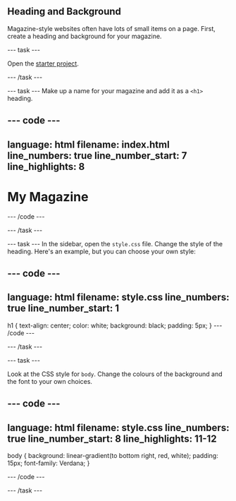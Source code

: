 ## Heading and Background

Magazine-style websites often have lots of small items on a page. First, create a heading and background for your magazine.

--- task ---

Open the <a href="https://editor.raspberrypi.org/en/projects/magazine-starter" target="_blank">starter project</a>.

--- /task ---

--- task ---
Make up a name for your magazine and add it as a `<h1>` heading.

--- code ---
---
language: html
filename: index.html
line_numbers: true
line_number_start: 7
line_highlights: 8
---
<body>
	<h1>My Magazine</h1>

</body>

--- /code ---

--- /task ---

--- task ---
In the sidebar, open the `style.css` file. Change the style of the heading. Here's an example, but you can choose your own style:


--- code ---
---
language: html
filename: style.css
line_numbers: true
line_number_start: 1
---
h1 {
    text-align: center;
    color: white;
    background: black;
    padding: 5px;
}
--- /code ---

--- /task ---

--- task ---

Look at the CSS style for `body`. Change the colours of the background and the font to your own choices.


--- code ---
---
language: html
filename: style.css
line_numbers: true
line_number_start: 8
line_highlights: 11-12
---
body {
  background: linear-gradient(to bottom right, red, white);
  padding: 15px;
  font-family: Verdana;
}

--- /code ---

--- /task ---


